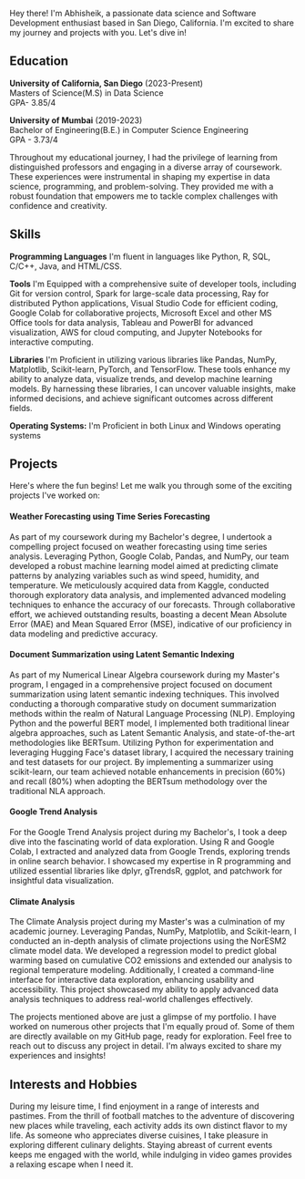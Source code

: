 Hey there! I'm Abhisheik, a passionate data science and Software Development enthusiast based in San Diego, California. I'm excited to share my journey and projects with you. Let's dive in!

## Education
**University of California, San Diego** (2023-Present)  
Masters of Science(M.S) in Data Science  
GPA- 3.85/4

**University of Mumbai** (2019-2023)  
Bachelor of Engineering(B.E.) in Computer Science Engineering  
GPA - 3.73/4

Throughout my educational journey, I had the privilege of learning from distinguished professors and engaging in a diverse array of coursework. These experiences were instrumental in shaping my expertise in data science, programming, and problem-solving. They provided me with a robust foundation that empowers me to tackle complex challenges with confidence and creativity.

## Skills
**Programming Languages**
I'm fluent in languages like Python, R, SQL, C/C++, Java, and HTML/CSS.  

**Tools**
I'm Equipped with a comprehensive suite of developer tools, including Git for version control, Spark for large-scale data processing, Ray for distributed Python applications, Visual Studio Code for efficient coding, Google Colab for collaborative projects, Microsoft Excel and other MS Office tools for data analysis, Tableau and PowerBI for advanced visualization, AWS for cloud computing, and Jupyter Notebooks for interactive computing.

**Libraries**
I'm Proficient in utilizing various libraries like Pandas, NumPy, Matplotlib, Scikit-learn, PyTorch, and TensorFlow. These tools enhance my ability to analyze data, visualize trends, and develop machine learning models. By harnessing these libraries, I can uncover valuable insights, make informed decisions, and achieve significant outcomes across different fields.

**Operating Systems:**
I'm Proficient in both Linux and Windows operating systems

## Projects
Here's where the fun begins! Let me walk you through some of the exciting projects I've worked on:

<h4>Weather Forecasting using Time Series Forecasting</h4> 
As part of my coursework during my Bachelor's degree, I undertook a compelling project focused on weather forecasting using time series analysis. Leveraging Python, Google Colab, Pandas, and NumPy, our team developed a robust machine learning model aimed at predicting climate patterns by analyzing variables such as wind speed, humidity, and temperature. We meticulously acquired data from Kaggle, conducted thorough exploratory data analysis, and implemented advanced modeling techniques to enhance the accuracy of our forecasts. Through collaborative effort, we achieved outstanding results, boasting a decent Mean Absolute Error (MAE) and Mean Squared Error (MSE), indicative of our proficiency in data modeling and predictive accuracy.  
<!-- You can find the source code for this by clicking [here]( ) -->

<h4>Document Summarization using Latent Semantic Indexing</h4>
As part of my Numerical Linear Algebra coursework during my Master's program, I engaged in a comprehensive project focused on document summarization using latent semantic indexing techniques. This involved conducting a thorough comparative study on document summarization methods within the realm of Natural Language Processing (NLP). Employing Python and the powerful BERT model, I implemented both traditional linear algebra approaches, such as Latent Semantic Analysis, and state-of-the-art methodologies like BERTsum.  
Utilizing Python for experimentation and leveraging Hugging Face's dataset library, I acquired the necessary training and test datasets for our project. By implementing a summarizer using scikit-learn, our team achieved notable enhancements in precision (60%) and recall (80%) when adopting the BERTsum methodology over the traditional NLA approach.  
<!--You can find the source code for this by clicking [here]( )-->

<h4>Google Trend Analysis</h4>
For the Google Trend Analysis project during my Bachelor's, I took a deep dive into the fascinating world of data exploration. Using R and Google Colab, I extracted and analyzed data from Google Trends, exploring trends in online search behavior. I showcased my expertise in R programming and utilized essential libraries like dplyr, gTrendsR, ggplot, and patchwork for insightful data visualization.  
<!-- You cand find the source code for this by clicking [here]( ) -->

<h4>Climate Analysis</h4>
The Climate Analysis project during my Master's was a culmination of my academic journey. Leveraging Pandas, NumPy, Matplotlib, and Scikit-learn, I conducted an in-depth analysis of climate projections using the NorESM2 climate model data. We developed a regression model to predict global warming based on cumulative CO2 emissions and extended our analysis to regional temperature modeling. Additionally, I created a command-line interface for interactive data exploration, enhancing usability and accessibility. This project showcased my ability to apply advanced data analysis techniques to address real-world challenges effectively.  
<!-- You cand find the source code for this by clicking [here]( ) -->

The projects mentioned above are just a glimpse of my portfolio. I have worked on numerous other projects that I'm equally proud of. Some of them are directly available on my GitHub page, ready for exploration. Feel free to reach out to discuss any project in detail. I'm always excited to share my experiences and insights!

## Interests and Hobbies
During my leisure time, I find enjoyment in a range of interests and pastimes. From the thrill of football matches to the adventure of discovering new places while traveling, each activity adds its own distinct flavor to my life. As someone who appreciates diverse cuisines, I take pleasure in exploring different culinary delights. Staying abreast of current events keeps me engaged with the world, while indulging in video games provides a relaxing escape when I need it.
